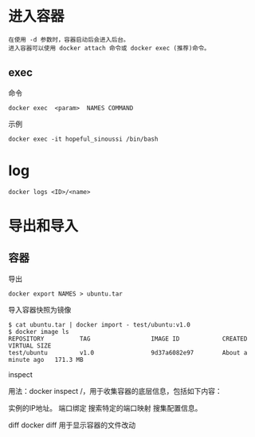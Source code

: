 


# 进入容器

	在使用 -d 参数时，容器启动后会进入后台。
	进入容器可以使用 docker attach 命令或 docker exec (推荐)命令。

## exec 

命令

	docker exec  <param>  NAMES COMMAND 
	

示例

    docker exec -it hopeful_sinoussi /bin/bash



# log

    docker logs <ID>/<name>
    
    

# 导出和导入

## 容器

导出

    docker export NAMES > ubuntu.tar

导入容器快照为镜像

    $ cat ubuntu.tar | docker import - test/ubuntu:v1.0
    $ docker image ls
    REPOSITORY          TAG                 IMAGE ID            CREATED              VIRTUAL SIZE
    test/ubuntu         v1.0                9d37a6082e97        About a minute ago   171.3 MB
 
 
 inspect
 
 用法：docker inspect <container>/<image>，用于收集容器的底层信息，包括如下内容：
 
 实例的IP地址。
 端口绑定
 搜索特定的端口映射
 搜集配置信息。  
 
 
 diff
 docker diff <contianer> 用于显示容器的文件改动